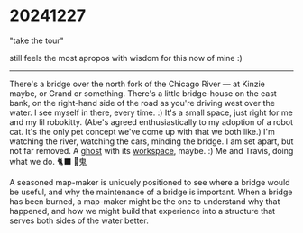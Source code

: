 # 20241227

"take the tour"

still feels the most apropos with wisdom for this now of mine :)

***

There's a bridge over the north fork of the Chicago River — at Kinzie maybe, or Grand or something. There's a little bridge-house on the east bank, on the right-hand side of the road as you're driving west over the water. I see myself in there, every time. :) It's a small space, just right for me and my lil robokitty. (Abe's agreed enthusiastically to my adoption of a robot cat. It's the only pet concept we've come up with that we both like.) I'm watching the river, watching the cars, minding the bridge. I am set apart, but not far removed. A [ghost](../../2023/10/29.md) with its [workspace](23.md), maybe. :) Me and Travis, doing what we do. 🐈‍⬛ 🤖⻤

A seasoned map-maker is uniquely positioned to see where a bridge would be useful, and why the maintenance of a bridge is important. When a bridge has been burned, a map-maker might be the one to understand why that happened, and how we might build that experience into a structure that serves both sides of the water better.
